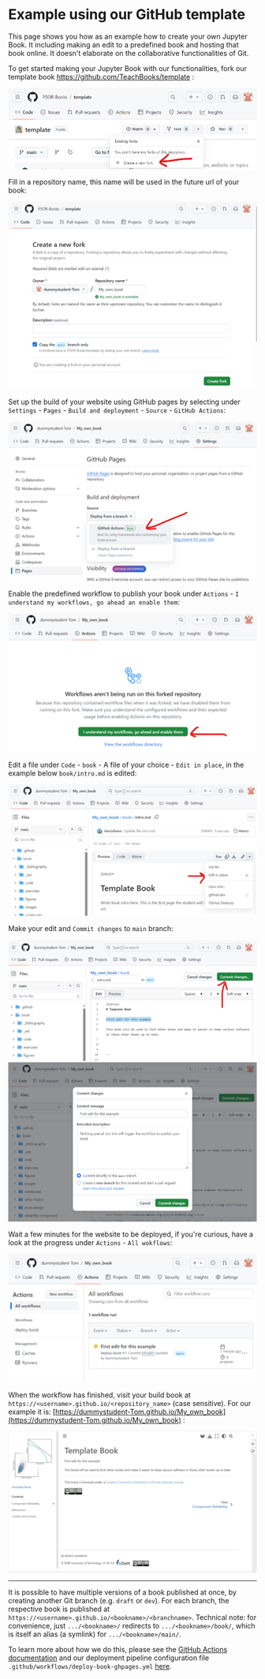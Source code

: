 # Example using our GitHub template

This page shows you how as an example how to create your own Jupyter Book. It including making an edit to a predefined book and hosting that book online. It doesn't elaborate on the collaborative functionalities of Git.

To get started making your Jupyter Book with our functionalities, fork our template book https://github.com/TeachBooks/template :

![alt text](../images/image.png)

Fill in a repository name, this name will be used in the future url of your book:

![alt text](../images/image-1.png)

Set up the build of your website using GitHub pages by selecting under `Settings` - `Pages` - `Build and deployment` - `Source` - `GitHub Actions`:

![alt text](../images/image-2.png)

Enable the predefined workflow to publish your book under `Actions` - `I understand my workflows, go ahead an enable them`:

![alt text](../images/image-3.png)

Edit a file under `Code` - `book` - A file of your choice - `Edit in place`, in the example below `book/intro.md` is edited:

![alt text](../images/image-5.png)

Make your edit and `Commit changes` to `main` branch:

![alt text](../images/image-6.png)
![alt text](../images/image-7.png)

Wait a few minutes for the website to be deployed, if you're curious, have a look at the progress under `Actions` - `All wokflows`:

![alt text](../images/image-8.png)

When the workflow has finished, visit your build book at `https://<username>.github.io/<repository_name>` (case sensitive). For our example it is: [https://dummystudent-Tom.github.io/My_own_book](https://dummystudent-Tom.github.io/My_own_book) :

![alt text](../images/image-9.png)

---

It is possible to have multiple versions of a book published at once, by creating another Git branch (e.g. `draft` or `dev`).
For each branch, the respective book is published at `https://<username>.github.io/<bookname>/<branchname>`.
Technical note: for convenience, just `.../<bookname>/` redirects to `.../<bookname>/book/`, which is itself an alias (a symlink) for 
`.../<bookname>/main/`.

To learn more about how we do this, please see the [GitHub Actions documentation](https://docs.github.com/en/actions) and our deployment pipeline configuration file `.github/workflows/deploy-book-ghpages.yml` [here](https://github.com/TeachBooks/template/blob/main/.github/workflows/deploy-book-ghpages.yml).


